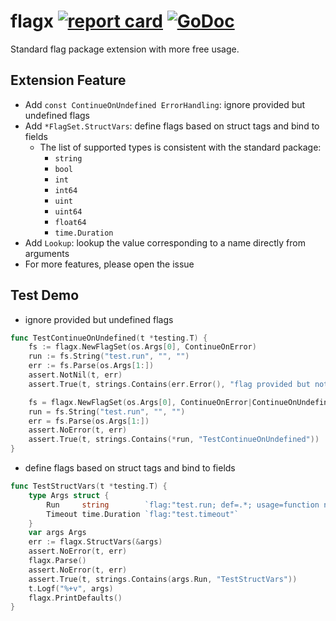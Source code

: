 # flagx [![report card](https://goreportcard.com/badge/github.com/henrylee2cn/flagx?style=flat-square)](http://goreportcard.com/report/henrylee2cn/flagx) [![GoDoc](https://img.shields.io/badge/godoc-reference-blue.svg?style=flat-square)](http://godoc.org/github.com/henrylee2cn/flagx)

Standard flag package extension with more free usage.

## Extension Feature

- Add `const ContinueOnUndefined ErrorHandling`: ignore provided but undefined flags
- Add `*FlagSet.StructVars`: define flags based on struct tags and bind to fields
  - The list of supported types is consistent with the standard package:
    - `string`
    - `bool`
    - `int`
    - `int64`
    - `uint`
    - `uint64`
    - `float64`
    - `time.Duration`
- Add `Lookup`: lookup the value corresponding to a name directly from arguments
- For more features, please open the issue

## Test Demo

- ignore provided but undefined flags

```go
func TestContinueOnUndefined(t *testing.T) {
	fs := flagx.NewFlagSet(os.Args[0], ContinueOnError)
	run := fs.String("test.run", "", "")
	err := fs.Parse(os.Args[1:])
	assert.NotNil(t, err)
	assert.True(t, strings.Contains(err.Error(), "flag provided but not defined:"))

	fs = flagx.NewFlagSet(os.Args[0], ContinueOnError|ContinueOnUndefined)
	run = fs.String("test.run", "", "")
	err = fs.Parse(os.Args[1:])
	assert.NoError(t, err)
	assert.True(t, strings.Contains(*run, "TestContinueOnUndefined"))
}
```

- define flags based on struct tags and bind to fields

```go
func TestStructVars(t *testing.T) {
	type Args struct {
		Run     string        `flag:"test.run; def=.*; usage=function name pattern"`
		Timeout time.Duration `flag:"test.timeout"`
	}
	var args Args
	err := flagx.StructVars(&args)
	assert.NoError(t, err)
	flagx.Parse()
	assert.NoError(t, err)
	assert.True(t, strings.Contains(args.Run, "TestStructVars"))
	t.Logf("%+v", args)
	flagx.PrintDefaults()
}
```

